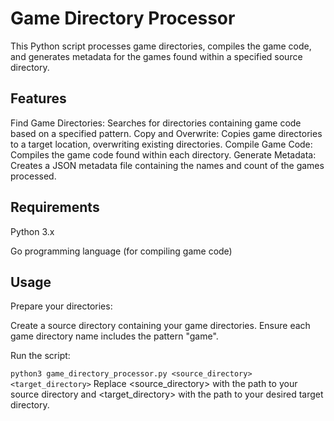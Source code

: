 # Game Directory Processor

This Python script processes game directories, compiles the game code, and generates metadata for the games found within a specified source directory.

## Features

Find Game Directories: Searches for directories containing game code based on a specified pattern.
Copy and Overwrite: Copies game directories to a target location, overwriting existing directories.
Compile Game Code: Compiles the game code found within each directory.
Generate Metadata: Creates a JSON metadata file containing the names and count of the games processed.
 
## Requirements

Python 3.x

Go programming language (for compiling game code)


## Usage

Prepare your directories:

Create a source directory containing your game directories.
Ensure each game directory name includes the pattern "game".

Run the script:

```python3 game_directory_processor.py <source_directory> <target_directory>```
Replace <source_directory> with the path to your source directory and <target_directory> with the path to your desired target directory.
